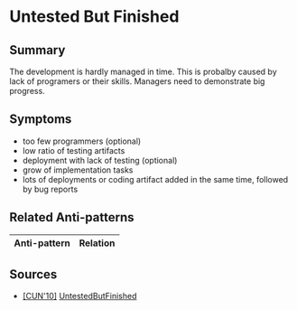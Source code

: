# Untested But Finished

## Summary
The development is hardly managed in time. This is probalby caused by lack of programers or their skills. Managers need to demonstrate big progress.

## Symptoms
 - too few programmers (optional)
 - low ratio of testing artifacts
 - deployment with lack of testing (optional)
 - grow of implementation tasks
 - lots of deployments or coding artifact added in the same time, followed by bug reports
 

## Related Anti-patterns
| Anti-pattern  | Relation |
|--|--|

## Sources
* [[CUN'10]](../References.md) [UntestedButFinished](http://wiki.c2.com/?UntestedButFinished)
